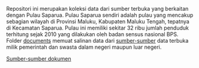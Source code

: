 Repositori ini merupakan koleksi data dari sumber terbuka yang berkaitan dengan Pulau Saparua. Pulau Saparua sendiri adalah pulau yang mencakup sebagian wilayah di Provinsi Maluku, Kabupaten Maluku Tengah, tepatnya di Kecamatan Saparua. Pulau ini memiliki sekitar 32 ribu jumlah penduduk terhitung sejak 2010 yang dilakukan oleh badan sensus nasional BPS. Folder [documents](/documents) memuat salinan data dari [sumber-sumber](/sources.md) data terbuka milik pemerintah dan swasta dalam negeri maupun luar negeri.

[Sumber-sumber dokumen](/sources.md)
